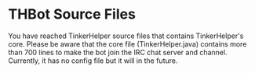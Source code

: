 THBot Source Files
==================
You have reached TinkerHelper source files that contains TinkerHelper's core. Please be aware that the core file (TinkerHelper.java) contains more than 700 lines to make the bot join the IRC chat server and channel. Currently, it has no config file but it will in the future.
